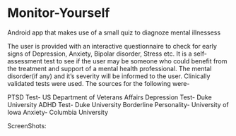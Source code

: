 # Monitor-Yourself
Android app that makes use of a small quiz to diagnoze mental illnessess 

The user is provided with an interactive questionnaire to check for early signs of Depression, Anxiety, Bipolar disorder, Stress etc. It is
a self-assessment test to see if the user may be someone who could benefit from the treatment and support of a mental health professional.
The mental disorder(if any) and it’s severity will be informed to the user.
Clinically validated tests were used. The sources for the following were- 

PTSD Test- US Department of Veterans Affairs
Depression Test- Duke University
ADHD Test- Duke University
Borderline Personality- University of Iowa
Anxiety- Columbia University

ScreenShots:


